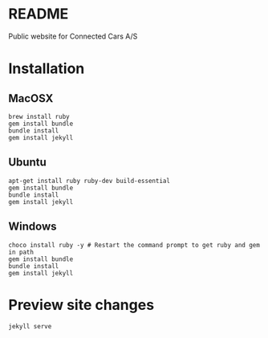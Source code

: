 # README

Public website for Connected Cars A/S

# Installation

## MacOSX

```
brew install ruby
gem install bundle
bundle install
gem install jekyll
```

## Ubuntu

```
apt-get install ruby ruby-dev build-essential
gem install bundle
bundle install
gem install jekyll
```

## Windows

```
choco install ruby -y # Restart the command prompt to get ruby and gem in path
gem install bundle
bundle install
gem install jekyll
```

# Preview site changes

```
jekyll serve
```
